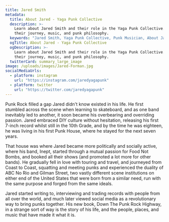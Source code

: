 ```yaml
---
title: Jared Smith
metadata:
  title: About Jared - Yaga Punk Collective
  description: >-
    Learn about Jared Smith and their role in the Yaga Punk Collective. Discover
    their journey, music, and punk philosophy.
  keywords: "Jared Smith, Yaga Punk Collective, Punk Musician, About Jared"
  ogTitle: About Jared - Yaga Punk Collective
  ogDescription: >-
    Learn about Jared Smith and their role in the Yaga Punk Collective. Discover
    their journey, music, and punk philosophy.
  twitterCard: summary_large_image
image: /uploads/images/Jared-Forman.jpg
socialMediaUrls:
  - platform: instagram
    url: "https://instagram.com/jaredyagapunk"
  - platform: twitter
    url: "https://twitter.com/jaredyagapunk"
---
```


Punk Rock filled a gap Jared didn't know existed in his life. He first stumbled across the scene when learning to skateboard, and as one band inevitably led to another, it soon became his overbearing and overriding passion. Jared embraced DIY culture without hesitation, releasing his first 7-inch record whilst still in the 10th Grade, and by the time he was eighteen, he was living in his first Punk House, where he stayed for the next seven years.

That house was where Jared became more politically and socially active, where his band, Inept, started through a mutual passion for Food Not Bombs, and booked all their shows (and promoted a lot more for other bands). He gradually fell in love with touring and travel, and journeyed from Coast to Coast, squatting and meeting punks and experienced the duality of ABC No Rio and Gilman Street, two vastly different scene institutions on either end of the United States that were born from a similar need, run with the same purpose and forged from the same ideals.

Jared started writing to, interviewing and trading records with people from all over the world, and much later viewed social media as a revolutionary way to bring punks together. His new book, Down The Punk Rock Highway, in a strange sort of way is the story of his life, and the people, places, and music that have made it what it is.
